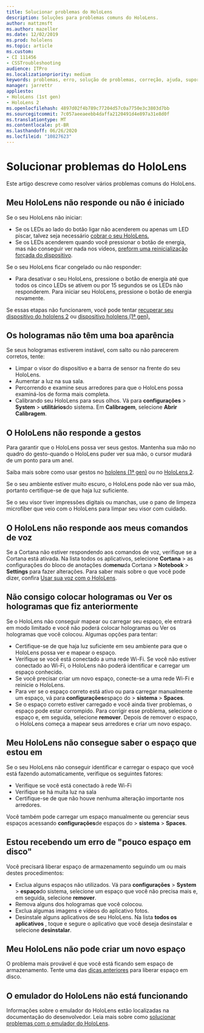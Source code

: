 ```yaml
---
title: Solucionar problemas do HoloLens
description: Soluções para problemas comuns do HoloLens.
author: mattzmsft
ms.author: mazeller
ms.date: 12/02/2019
ms.prod: hololens
ms.topic: article
ms.custom:
- CI 111456
- CSSTroubleshooting
audience: ITPro
ms.localizationpriority: medium
keywords: problemas, erro, solução de problemas, correção, ajuda, suporte, HoloLens
manager: jarrettr
appliesto:
- HoloLens (1st gen)
- HoloLens 2
ms.openlocfilehash: 4897d02f4b789c77204d57c0a7750e3c3803d7bb
ms.sourcegitcommit: 7c057aeeaeebb4daffa2120491d4e897a31e8d0f
ms.translationtype: MT
ms.contentlocale: pt-BR
ms.lasthandoff: 06/26/2020
ms.locfileid: "10827623"
---
```

# Solucionar problemas do HoloLens

Este artigo descreve como resolver vários problemas comuns do HoloLens.

## Meu HoloLens não responde ou não é iniciado

Se o seu HoloLens não iniciar:

- Se os LEDs ao lado do botão ligar não acenderem ou apenas um LED piscar, talvez seja necessário [cobrar o seu HoloLens.](hololens-recovery.md#charging-the-device)
- Se os LEDs acenderem quando você pressionar o botão de energia, mas não conseguir ver nada nos vídeos, [preform uma reinicialização forçada do dispositivo](hololens-recovery.md#hard-reset-procedure).

Se o seu HoloLens ficar congelado ou não responder:

- Para desativar o seu HoloLens, pressione o botão de energia até que todos os cinco LEDs se ativem ou por 15 segundos se os LEDs não responderem. Para iniciar seu HoloLens, pressione o botão de energia novamente.

Se essas etapas não funcionarem, você pode tentar [recuperar seu dispositivo do hololens 2](hololens-recovery.md) ou [dispositivo hololens (1ª gen).](hololens1-recovery.md)

## Os hologramas não têm uma boa aparência

Se seus hologramas estiverem instável, com salto ou não parecerem corretos, tente:

- Limpar o visor do dispositivo e a barra de sensor na frente do seu HoloLens.
- Aumentar a luz na sua sala.
- Percorrendo e examine seus arredores para que o HoloLens possa examiná-los de forma mais completa.
- Calibrando seu HoloLens para seus olhos. Vá para **configurações**  >  **System**  >  **utilitários**do sistema. Em **Calibragem**, selecione **Abrir Calibragem**.

## O HoloLens não responde a gestos

Para garantir que o HoloLens possa ver seus gestos.  Mantenha sua mão no quadro do gesto-quando o HoloLens puder ver sua mão, o cursor mudará de um ponto para um anel.

Saiba mais sobre como usar gestos no [hololens (1ª gen)](hololens1-basic-usage.md#use-hololens-with-your-hands) ou no [HoloLens 2](hololens2-basic-usage.md#the-hand-tracking-frame).

Se o seu ambiente estiver muito escuro, o HoloLens pode não ver sua mão, portanto certifique-se de que haja luz suficiente.

Se o seu visor tiver impressões digitais ou manchas, use o pano de limpeza microfiber que veio com o HoloLens para limpar seu visor com cuidado.

## O HoloLens não responde aos meus comandos de voz

Se a Cortana não estiver respondendo aos comandos de voz, verifique se a Cortana está ativada. Na lista todos os aplicativos, selecione **Cortana**  >  as configurações do bloco de anotações do**menu**da Cortana  >  **Notebook**  >  **Settings** para fazer alterações. Para saber mais sobre o que você pode dizer, confira [Usar sua voz com o HoloLens](hololens-cortana.md).

## Não consigo colocar hologramas ou Ver os hologramas que fiz anteriormente

Se o HoloLens não conseguir mapear ou carregar seu espaço, ele entrará em modo limitado e você não poderá colocar hologramas ou Ver os hologramas que você colocou. Algumas opções para tentar:

- Certifique-se de que haja luz suficiente em seu ambiente para que o HoloLens possa ver e mapear o espaço.
- Verifique se você está conectado a uma rede Wi-Fi. Se você não estiver conectado ao Wi-Fi, o HoloLens não poderá identificar e carregar um espaço conhecido.
- Se você precisar criar um novo espaço, conecte-se a uma rede Wi-Fi e reinicie o HoloLens.
- Para ver se o espaço correto está ativo ou para carregar manualmente um espaço, vá para **configurações**espaço do  >  **sistema**  >  **Spaces**.
- Se o espaço correto estiver carregado e você ainda tiver problemas, o espaço pode estar corrompido. Para corrigir esse problema, selecione o espaço e, em seguida, selecione **remover**. Depois de remover o espaço, o HoloLens começa a mapear seus arredores e criar um novo espaço.

## Meu HoloLens não consegue saber o espaço que estou em

Se o seu HoloLens não conseguir identificar e carregar o espaço que você está fazendo automaticamente, verifique os seguintes fatores:

- Verifique se você está conectado à rede Wi-Fi
- Verifique se há muita luz na sala
- Certifique-se de que não houve nenhuma alteração importante nos arredores.

Você também pode carregar um espaço manualmente ou gerenciar seus espaços acessando **configurações**de espaços do  >  **sistema**  >  **Spaces**.

## Estou recebendo um erro de "pouco espaço em disco"

Você precisará liberar espaço de armazenamento seguindo um ou mais destes procedimentos:

- Exclua alguns espaços não utilizados. Vá para **configurações**  >  **System**  >  **espaço**do sistema, selecione um espaço que você não precisa mais e, em seguida, selecione **remover**.
- Remova alguns dos hologramas que você colocou.
- Exclua algumas imagens e vídeos do aplicativo fotos.
- Desinstale alguns aplicativos de seu HoloLens. Na lista **todos os aplicativos** , toque e segure o aplicativo que você deseja desinstalar e selecione **desinstalar**.

## Meu HoloLens não pode criar um novo espaço

O problema mais provável é que você está ficando sem espaço de armazenamento. Tente uma das [dicas anteriores](#im-getting-a-low-disk-space-error) para liberar espaço em disco.

## O emulador do HoloLens não está funcionando

Informações sobre o emulador do HoloLens estão localizadas na documentação do desenvolvedor.  Leia mais sobre como [solucionar problemas com o emulador do HoloLens](https://docs.microsoft.com/windows/mixed-reality/using-the-hololens-emulator#troubleshooting).
